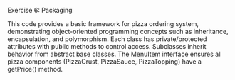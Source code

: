 Exercise 6: Packaging

This code provides a basic framework for pizza ordering system, demonstrating object-oriented programming concepts such as inheritance, encapsulation, and polymorphism. Each class has private/protected attributes with public methods to control access. Subclasses inherit behavior from abstract base classes. The MenuItem interface ensures all pizza components (PizzaCrust, PizzaSauce, PizzaTopping) have a getPrice() method.
